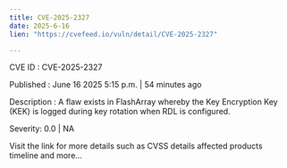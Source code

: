 ```yaml
---
title: CVE-2025-2327
date: 2025-6-16
lien: "https://cvefeed.io/vuln/detail/CVE-2025-2327"

---
```


CVE ID : CVE-2025-2327

Published :  June 16
2025
5:15 p.m. | 54 minutes ago

Description : A flaw exists in FlashArray whereby the Key Encryption Key (KEK) is logged during key rotation when RDL is configured.

Severity: 0.0 | NA

Visit the link for more details
such as CVSS details
affected products
timeline
and more...
